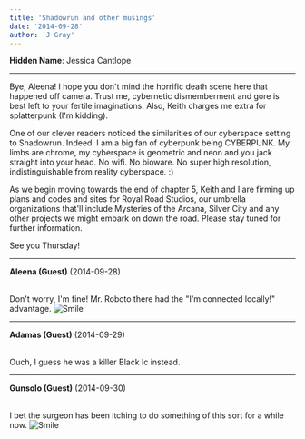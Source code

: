```yaml
---
title: 'Shadowrun and other musings'
date: '2014-09-28'
author: 'J Gray'
---
```


<p><strong>Hidden Name</strong>: Jessica Cantlope</p><hr><p>Bye, Aleena! I hope you don't mind the horrific death scene here that happened off camera. Trust me, cybernetic dismemberment and gore is best left to your fertile imaginations. Also, Keith charges me extra for splatterpunk (I'm kidding).</p><p>One of our clever readers noticed the similarities of our cyberspace setting to Shadowrun. Indeed. I am a big fan of cyberpunk being CYBERPUNK. My limbs are chrome, my cyberspace is geometric and neon and you jack straight into your head. No wifi. No bioware. No super high resolution, indistinguishable from reality cyberspace. :)</p><p>As we begin moving towards the end of chapter 5, Keith and I are firming up plans and codes and sites for Royal Road Studios, our umbrella organizations that'll include Mysteries of the Arcana, Silver City and any other projects we might embark on down the road. Please stay tuned for further information.</p><p>See you Thursday!</p>

---
**Aleena (Guest)** (2014-09-28)

<br> Don't worry, I'm fine! Mr. Roboto there had the "I'm connected locally!" advantage. <img src="//smilies/smile.gif" alt="Smile" border="0">

---
**Adamas (Guest)** (2014-09-29)

<br> Ouch, I guess he was a killer Black Ic instead.<br>

---
**Gunsolo (Guest)** (2014-09-30)

<br> I bet the surgeon has been itching to do something of this sort for a while now. <img src="//smilies/smile.gif" alt="Smile" border="0"><br>

